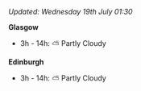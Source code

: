 *Updated: Wednesday 19th July 01:30*

**Glasgow**

* 3h - 14h: :partly_sunny: Partly Cloudy

**Edinburgh**

* 3h - 14h: :partly_sunny: Partly Cloudy
